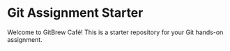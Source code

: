 # Git Assignment Starter
Welcome to GitBrew Café!
This is a starter repository for your Git hands-on assignment.
